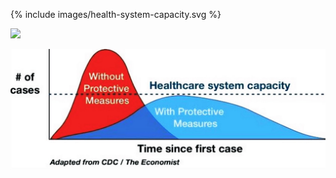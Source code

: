 {% include images/health-system-capacity.svg %}

![](images/health-system-capacity.svg)

![Chart showing that proactive measures flatten the number-of-cases curve to avoid overflowing healthcare systems](/images/en/flatten-the-curve.jpg)
